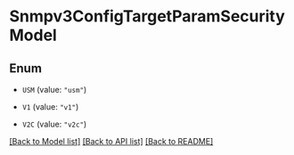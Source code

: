 # Snmpv3ConfigTargetParamSecurityModel

## Enum


* `USM` (value: `"usm"`)

* `V1` (value: `"v1"`)

* `V2C` (value: `"v2c"`)


[[Back to Model list]](../README.md#documentation-for-models) [[Back to API list]](../README.md#documentation-for-api-endpoints) [[Back to README]](../README.md)


